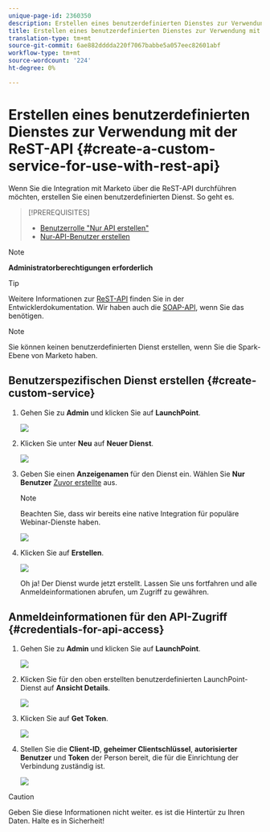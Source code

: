 ```yaml
---
unique-page-id: 2360350
description: Erstellen eines benutzerdefinierten Dienstes zur Verwendung mit der ReST-API - Marketing Docs - Produktdokumentation
title: Erstellen eines benutzerdefinierten Dienstes zur Verwendung mit der ReST-API
translation-type: tm+mt
source-git-commit: 6ae882dddda220f7067babbe5a057eec82601abf
workflow-type: tm+mt
source-wordcount: '224'
ht-degree: 0%

---
```



# Erstellen eines benutzerdefinierten Dienstes zur Verwendung mit der ReST-API {#create-a-custom-service-for-use-with-rest-api}

Wenn Sie die Integration mit Marketo über die ReST-API durchführen möchten, erstellen Sie einen benutzerdefinierten Dienst. So geht es.

>[!PREREQUISITES]
>
>* [Benutzerrolle &quot;Nur API erstellen&quot;](/help/marketo/product-docs/administration/users-and-roles/create-an-api-only-user-role.md)
>* [Nur-API-Benutzer erstellen](/help/marketo/product-docs/administration/users-and-roles/create-an-api-only-user.md)

>



>[!NOTE]
>
>**Administratorberechtigungen erforderlich**

>[!TIP]
>
>Weitere Informationen zur [ReST-API](https://developers.marketo.com/documentation/rest/) finden Sie in der Entwicklerdokumentation. Wir haben auch die [SOAP-API](https://developers.marketo.com/documentation/soap/), wenn Sie das benötigen.

>[!NOTE]
>
>Sie können keinen benutzerdefinierten Dienst erstellen, wenn Sie die Spark-Ebene von Marketo haben.

## Benutzerspezifischen Dienst erstellen {#create-custom-service}

1. Gehen Sie zu **Admin** und klicken Sie auf **LaunchPoint**.

   ![](assets/image2014-9-19-10-3a38-3a15.png)

1. Klicken Sie unter **Neu** auf **Neuer Dienst**.

   ![](assets/image2014-9-19-10-3a38-3a22.png)

1. Geben Sie einen **Anzeigenamen** für den Dienst ein. Wählen Sie **Nur Benutzer** [Zuvor erstellte](/help/marketo/product-docs/administration/users-and-roles/create-an-api-only-user.md) aus.

   >[!NOTE]
   >
   >Beachten Sie, dass wir bereits eine native Integration für populäre Webinar-Dienste haben.

   ![](assets/image2014-9-19-10-3a38-3a32.png)

1. Klicken Sie auf **Erstellen**.

   ![](assets/image2014-9-19-10-3a39-3a28.png)

   Oh ja! Der Dienst wurde jetzt erstellt. Lassen Sie uns fortfahren und alle Anmeldeinformationen abrufen, um Zugriff zu gewähren.

## Anmeldeinformationen für den API-Zugriff {#credentials-for-api-access}

1. Gehen Sie zu **Admin** und klicken Sie auf **LaunchPoint**.

   ![](assets/image2014-9-19-10-3a42-3a11.png)

1. Klicken Sie für den oben erstellten benutzerdefinierten LaunchPoint-Dienst auf **Ansicht Details**.

   ![](assets/image2014-9-19-10-3a42-3a16.png)

1. Klicken Sie auf **Get Token**.

   ![](assets/image2014-9-19-10-3a42-3a24.png)

1. Stellen Sie die **Client-ID**, **geheimer Clientschlüssel**, **autorisierter Benutzer** und **Token** der Person bereit, die für die Einrichtung der Verbindung zuständig ist.

   ![](assets/image2014-9-19-10-3a42-3a38.png)

>[!CAUTION]
>
>Geben Sie diese Informationen nicht weiter. es ist die Hintertür zu Ihren Daten. Halte es in Sicherheit!
